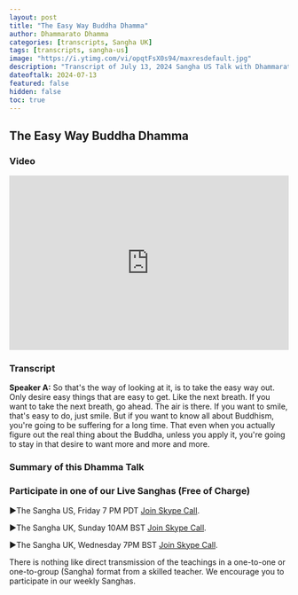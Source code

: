 ```yaml
---
layout: post
title: "The Easy Way Buddha Dhamma"
author: Dhammarato Dhamma
categories: [transcripts, Sangha UK]
tags: [transcripts, sangha-us]
image: "https://i.ytimg.com/vi/opqtFsX0s94/maxresdefault.jpg"
description: "Transcript of July 13, 2024 Sangha US Talk with Dhammarato and Friends"
dateoftalk: 2024-07-13
featured: false
hidden: false
toc: true
---
```


## The Easy Way Buddha Dhamma

### Video


<p><iframe style="width:100%;" height="315" src="https://www.youtube.com/embed/opqtFsX0s94?rel=0&amp;showinfo=0" frameborder="0" allowfullscreen></iframe></p>


### Transcript


**Speaker A:** So that's the way of looking at it, is to take the easy way out. Only desire easy things that are easy to get. Like the next breath. If you want to take the next breath, go ahead. The air is there. If you want to smile, that's easy to do, just smile. But if you want to know all about Buddhism, you're going to be suffering for a long time. That even when you actually figure out the real thing about the Buddha, unless you apply it, you're going to stay in that desire to want more and more and more.


### Summary of this Dhamma Talk

### Participate in one of our Live Sanghas (Free of Charge)

<p>►The Sangha US, Friday 7 PM PDT <a href="https://join.skype.com/uyYzUwJ3e3TO">Join Skype Call</a>.</p>

<p>►The Sangha UK, Sunday 10AM BST <a href="https://join.skype.com/w6nFHnra6vdh">Join Skype Call</a>.</p>

<p>►The Sangha UK, Wednesday 7PM BST <a href="https://join.skype.com/w6nFHnra6vdh">Join Skype Call</a>.</p>

There is nothing like direct transmission of the teachings in a one-to-one or one-to-group (Sangha) format from a skilled teacher. We encourage you to participate in our weekly Sanghas.
